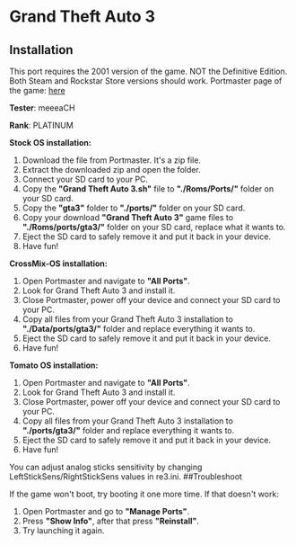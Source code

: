 # Grand Theft Auto 3

## Installation

This port requires the 2001 version of the game. NOT the Definitive Edition. Both Steam and Rockstar Store versions should work. Portmaster page of the game: [here](https://portmaster.games/detail.html?name=gta3)

**Tester**: meeeaCH

**Rank**: PLATINUM

**Stock OS installation:**
1. Download the file from Portmaster. It's a zip file.
2. Extract the downloaded zip and open the folder.
3. Connect your SD card to your PC.
4. Copy the **"Grand Theft Auto 3.sh"** file to **"./Roms/Ports/"** folder on your SD card.
5. Copy the **"gta3"** folder to **"./ports/"** folder on your SD card.
6. Copy your download **"Grand Theft Auto 3"** game files to **"./Roms/ports/gta3/"** folder on your SD card, replace what it wants to.
7. Eject the SD card to safely remove it and put it back in your device.
8. Have fun!


**CrossMix-OS installation:**
1. Open Portmaster and navigate to **"All Ports"**.
2. Look for Grand Theft Auto 3 and install it.
3. Close Portmaster, power off your device and connect your SD card to your PC.
4. Copy all files from your Grand Theft Auto 3 installation to **"./Data/ports/gta3/"** folder and replace everything it wants to.
5. Eject the SD card to safely remove it and put it back in your device.
6. Have fun!


**Tomato OS installation:**
1. Open Portmaster and navigate to **"All Ports"**.
2. Look for Grand Theft Auto 3 and install it.
3. Close Portmaster, power off your device and connect your SD card to your PC.
4. Copy all files from your Grand Theft Auto 3 installation to **"./ports/gta3/"** folder and replace everything it wants to.
5. Eject the SD card to safely remove it and put it back in your device.
6. Have fun!

You can adjust analog sticks sensitivity by changing LeftStickSens/RightStickSens values in re3.ini.
##Troubleshoot

If the game won't boot, try booting it one more time. If that doesn't work:
1. Open Portmaster and go to **"Manage Ports"**.
2. Press **"Show Info"**, after that press **"Reinstall"**.
3. Try launching it again.